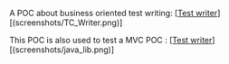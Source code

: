 
A POC about business oriented test writing: [[Test writer](testcase-writer)]
[(screenshots/TC_Writer.png)]

This POC is also used to test a MVC POC : [[Test writer](skylib-java)]
[(screenshots/java_lib.png)]
	
